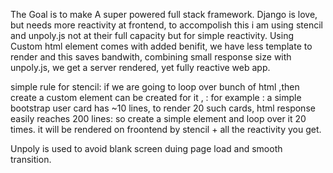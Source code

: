 The Goal is to make A super powered full stack framework.
Django is love, but needs more reactivity at frontend, to accompolish this i am using stencil and unpoly.js not at their full capacity
but for simple reactivity.
Using Custom html element comes with added benifit, we have less template to render and this saves bandwith, combining small response size with unpoly.js,
we get a server rendered, yet fully reactive web app.

simple rule for stencil: if we are going to loop over bunch of html ,then create a custom element can be created for it , :
  for example : a simple bootstrap user card has ~10 lines, to render 20 such cards, html response easily reaches 200 lines:
      so create a simple <user-card /> element and loop over it 20 times. it will be rendered on froontend by stencil + all the reactivity you get.

Unpoly is used to avoid blank screen duing page load and smooth transition.
